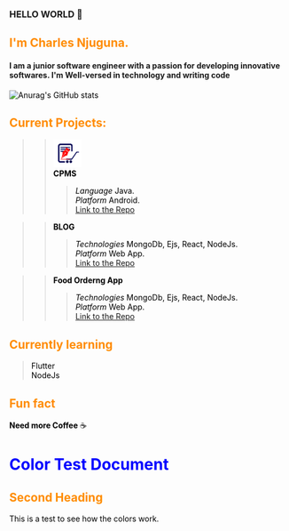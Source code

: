 ### HELLO WORLD 👋

## I'm Charles Njuguna.
#### I am a junior software engineer with a passion for developing innovative softwares. I'm Well-versed in technology and writing code


![Anurag's GitHub stats](https://github-readme-stats.vercel.app/api?username=charlesncn&count_private=true&show_icons=true&theme=react)

## <span style="color: &#56BCD9">Current Projects: </span>
>> <img src="https://github.com/charlesncn/CPMS/blob/main/app/src/main/res/mipmap-xxhdpi/pj_icon.png" width="50" height="50">\
>> **CPMS**
>>> *Language* Java.\
>>> *Platform* Android.\
>>> [Link to the Repo](https://github.com/charlesncn/CPMS)

>> **BLOG**
>>> *Technologies* MongoDb, Ejs, React, NodeJs.\
>>> *Platform* Web App.\
>>> [Link to the Repo](https://github.com/charlesncn/Mern_Blog)

>> **Food Orderng App**
>>> *Technologies* MongoDb, Ejs, React, NodeJs.\
>>> *Platform* Web App.\
>>> [Link to the Repo](https://github.com/charlesncn/food_ordering_mern)

## Currently learning
> Flutter\
> NodeJs

## Fun fact
**Need more Coffee** ☕


# Color Test Document

<style>H1{color:Blue;}</style>
<style>H2{color:DarkOrange;}</style>
<style>p{color:Black;}</style>

## Second Heading

This is a test to see how the colors work.
